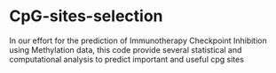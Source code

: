 # CpG-sites-selection
In our effort for the prediction of Immunotherapy Checkpoint Inhibition using Methylation data, this code provide several statistical and computational analysis to predict important and useful cpg sites
